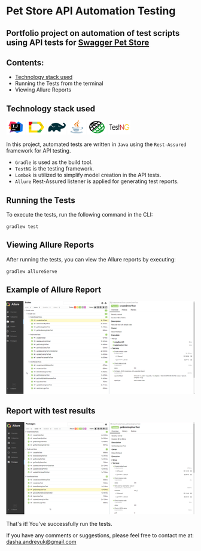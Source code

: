 # Pet Store API Automation Testing

## Portfolio project on automation of test scripts using API tests for [Swagger Pet Store](https://petstore.swagger.io/#/)

## Contents:
- [Technology stack used](https://github.com/DaryaAndreyuk/PetStoreAPITesting/tree/fb_DaryaAndreyuk_8_AddReadMe?tab=readme-ov-file#technology-stack-used)
- Running the Tests from the terminal
- Viewing Allure Reports

## Technology stack used

<img src="images/Intelij_IDEA.svg" alt="IDEA" width="10%" height="40"/> <img src="images/Allure_Report.svg" alt="Allure_Report" width="10%" height="40"/> <img src="images/Gradle.svg" alt="Gradle" width="10%" height="40"/> <img src="images/Java.svg" alt="Java" width="10%" height="40"/> <img src="images/RestAssured.svg" alt="RestAssured" width="10%" height="40"/> <img src="images/testng.png" alt="testng" width="60" height="40"/>

In this project, automated tests are written in `Java` using the `Rest-Assured` framework for API testing.

- `Gradle` is used as the build tool.
- `TestNG` is the testing framework.
- `Lombok` is utilized to simplify model creation in the API tests.
- `Allure` Rest-Assured listener is applied for generating test reports.

## Running the Tests

To execute the tests, run the following command in the CLI:

`gradlew test`

## Viewing Allure Reports

After running the tests, you can view the Allure reports by executing: 

`gradlew allureServe` 

## Example of Allure Report

<img src="images/AllureExample.png" alt="AllureReportExample" />

## Report with test results

<img src="images/Allure-ReportExample.png" alt="AllureReportExample1" />

That's it! You've successfully run the tests.

If you have any comments or suggestions, please feel free to contact me at: [dasha.andreyuk@gmail.com](dasha.andreyuk@gmail.com)
